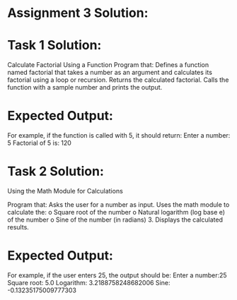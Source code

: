 # Assignment 3 Solution:
# Task 1 Solution:
Calculate Factorial Using a Function 
Program that:
Defines a function named factorial that takes a number as an argument and calculates its factorial using a loop or recursion.
Returns the calculated factorial.
Calls the function with a sample number and prints the output.
 
# Expected Output:
For example, if the function is called with 5, it should return:
Enter a number: 5
Factorial of 5 is: 120

# Task 2 Solution:
Using the Math Module for Calculations
 
Program that:
Asks the user for a number as input.
Uses the math module to calculate the:
o   Square root of the number
o   Natural logarithm (log base e) of the number
o   Sine of the number (in radians)
3.   Displays the calculated results.

# Expected Output:
For example, if the user enters 25, the output should be:
Enter a number:25
Square root: 5.0
Logarithm: 3.2188758248682006
Sine: -0.13235175009777303
